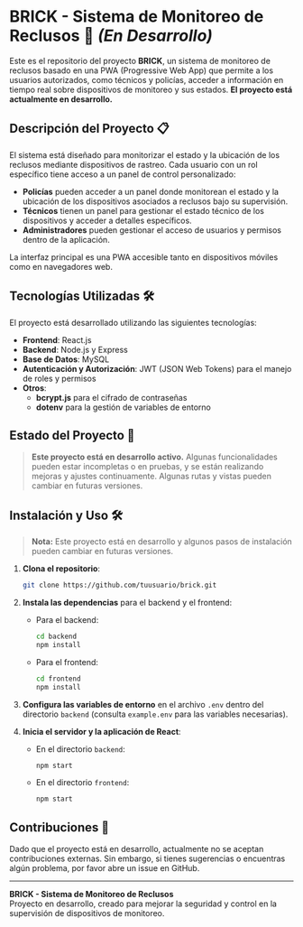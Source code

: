 # BRICK - Sistema de Monitoreo de Reclusos 🚧 *(En Desarrollo)*

Este es el repositorio del proyecto **BRICK**, un sistema de monitoreo de reclusos basado en una PWA (Progressive Web App) que permite a los usuarios autorizados, como técnicos y policías, acceder a información en tiempo real sobre dispositivos de monitoreo y sus estados. **El proyecto está actualmente en desarrollo.**

## Descripción del Proyecto 📋

El sistema está diseñado para monitorizar el estado y la ubicación de los reclusos mediante dispositivos de rastreo. Cada usuario con un rol específico tiene acceso a un panel de control personalizado:
- **Policías** pueden acceder a un panel donde monitorean el estado y la ubicación de los dispositivos asociados a reclusos bajo su supervisión.
- **Técnicos** tienen un panel para gestionar el estado técnico de los dispositivos y acceder a detalles específicos.
- **Administradores** pueden gestionar el acceso de usuarios y permisos dentro de la aplicación.

La interfaz principal es una PWA accesible tanto en dispositivos móviles como en navegadores web.

## Tecnologías Utilizadas 🛠️

El proyecto está desarrollado utilizando las siguientes tecnologías:

- **Frontend**: React.js
- **Backend**: Node.js y Express
- **Base de Datos**: MySQL
- **Autenticación y Autorización**: JWT (JSON Web Tokens) para el manejo de roles y permisos
- **Otros**:
  - **bcrypt.js** para el cifrado de contraseñas
  - **dotenv** para la gestión de variables de entorno

## Estado del Proyecto 🚧

> **Este proyecto está en desarrollo activo.** Algunas funcionalidades pueden estar incompletas o en pruebas, y se están realizando mejoras y ajustes continuamente. Algunas rutas y vistas pueden cambiar en futuras versiones.

## Instalación y Uso 🛠️

> **Nota:** Este proyecto está en desarrollo y algunos pasos de instalación pueden cambiar en futuras versiones.

1. **Clona el repositorio**:

    ```bash
    git clone https://github.com/tuusuario/brick.git
    ```

2. **Instala las dependencias** para el backend y el frontend:

    - Para el backend:
        ```bash
        cd backend
        npm install
        ```

    - Para el frontend:
        ```bash
        cd frontend
        npm install
        ```

3. **Configura las variables de entorno** en el archivo `.env` dentro del directorio `backend` (consulta `example.env` para las variables necesarias).

4. **Inicia el servidor y la aplicación de React**:

    - En el directorio `backend`:
        ```bash
        npm start
        ```

    - En el directorio `frontend`:
        ```bash
        npm start
        ```

## Contribuciones 🤝

Dado que el proyecto está en desarrollo, actualmente no se aceptan contribuciones externas. Sin embargo, si tienes sugerencias o encuentras algún problema, por favor abre un issue en GitHub.

---

**BRICK - Sistema de Monitoreo de Reclusos**  
Proyecto en desarrollo, creado para mejorar la seguridad y control en la supervisión de dispositivos de monitoreo.
